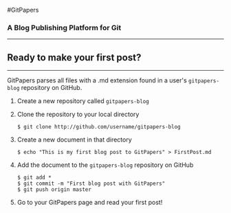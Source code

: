 #GitPapers
### A Blog Publishing Platform for Git

***

## Ready to make your first post?

***
GitPapers parses all files with a .md extension found in a user's `gitpapers-blog` repository on GitHub.

1. Create a new repository called `gitpapers-blog`

2. Clone the repository to your local directory

   ```
   $ git clone http://github.com/username/gitpapers-blog
   ```

3. Create a new document in that directory

   ```
   $ echo "This is my first blog post to GitPapers" > FirstPost.md
   ```

4. Add the document to the `gitpapers-blog` repository on GitHub

   ```
   $ git add *
   $ git commit -m "First blog post with GitPapers"
   $ git push origin master
   ```

5. Go to your GitPapers page and read your first post!
